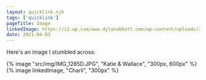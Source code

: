 ```yaml
---
layout: quicklink.njk
tags: ['quicklink']
pageTitle: Image
linkedImage: https://i2.wp.com/www.dylanabbott.com/wp-content/uploads/2021/04/IMG_3805.jpg
date: 2021-04-03
---
```


Here's an image I stumbled across:

{% image "src/img/IMG_1285D.JPG", "Katie & Wallace", "300px, 600px" %}
{% image linkedImage, "Charli", "300px" %}